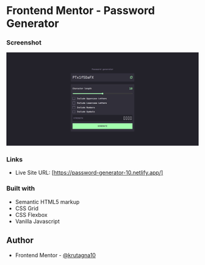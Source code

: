 # Frontend Mentor - Password Generator

### Screenshot

![](Screenshot/Screenshot.png)

### Links

- Live Site URL: [https://password-generator-10.netlify.app/]

### Built with

- Semantic HTML5 markup
- CSS Grid
- CSS Flexbox
- Vanilla Javascript

## Author
- Frontend Mentor - [@krutagna10](https://www.frontendmentor.io/profile/krutagna10)

